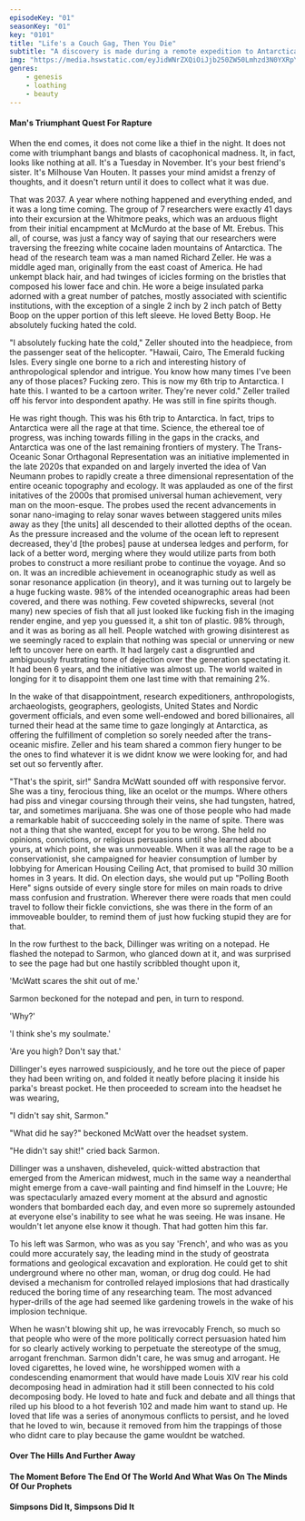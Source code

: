 ```yaml
---
episodeKey: "01"
seasonKey: "01"
key: "0101"
title: "Life's a Couch Gag, Then You Die"
subtitle: "A discovery is made during a remote expedition to Antarctica that begins to unravel the fabric of the human storyline."
img: "https://media.hswstatic.com/eyJidWNrZXQiOiJjb250ZW50Lmhzd3N0YXRpYy5jb20iLCJrZXkiOiJnaWZcL3NpbXBzb25zLW9yaWcuanBnIiwiZWRpdHMiOnsicmVzaXplIjp7IndpZHRoIjoiMTIwMCJ9fX0="
genres: 
    - genesis
    - loathing
    - beauty
---
```


#### Man's Triumphant Quest For Rapture

When the end comes, it does not come like a thief in the night. It does not come with triumphant bangs and blasts of cacophonical madness. It, in fact, looks like nothing at all. It's a Tuesday in November. It's your best friend's sister. It's Milhouse Van Houten. It passes your mind amidst a frenzy of thoughts, and it doesn't return until it does to collect what it was due.

That was 2037. A year where nothing happened and everything ended, and it was a long time coming. The group of 7 researchers were exactly 41 days into their excursion at the Whitmore peaks, which was an arduous flight from their initial encampment at McMurdo at the base of Mt. Erebus. This all, of course, was just a fancy way of saying that our researchers were traversing the freezing white cocaine laden mountains of Antarctica. The head of the research team was a man named Richard Zeller. He was a middle aged man, originally from the east coast of America. He had unkempt black hair, and had twinges of icicles forming on the bristles that composed his lower face and chin. He wore a beige insulated parka adorned with a great number of patches, mostly associated with scientific institutions, with the exception of a single 2 inch by 2 inch patch of Betty Boop on the upper portion of this left sleeve. He loved Betty Boop. He absolutely fucking hated the cold.

"I absolutely fucking hate the cold," Zeller shouted into the headpiece, from the passenger seat of the helicopter. "Hawaii, Cairo, The Emerald fucking Isles. Every single one borne to a rich and interesting history of anthropological splendor and intrigue. You know how many times I've been any of those places? Fucking zero. This is now my 6th trip to Antarctica. I hate this. I wanted to be a cartoon writer. They're never cold." Zeller trailed off his fervor into despondent apathy. He was still in fine spirits though.

He was right though. This was his 6th trip to Antarctica. In fact, trips to Antarctica were all the rage at that time. Science, the ethereal toe of progress, was inching towards filling in the gaps in the cracks, and Antarctica was one of the last remaining frontiers of mystery. The Trans-Oceanic Sonar Orthagonal Representation was an initiative implemented in the late 2020s that expanded on and largely inverted the idea of Van Neumann probes to rapidly create a three dimensional representation of the entire oceanic topography and ecology. It was applauded as one of the first initatives of the 2000s that promised universal human achievement, very man on the moon-esque. The probes used the recent advancements in sonar nano-imaging to relay sonar waves between staggered units miles away as they [the units] all descended to their allotted depths of the ocean. As the pressure increased and the volume of the ocean left to represent decreased, they'd [the probes] pause at undersea ledges and perform, for lack of a better word, merging where they would utilize parts from both probes to construct a more resiliant probe to continue the voyage. And so on. It was an incredible achievement in oceanographic study as well as sonar resonance application (in theory), and it was turning out to largely be a huge fucking waste. 98% of the intended oceanographic areas had been covered, and there was nothing. Few coveted shipwrecks, several (not many) new species of fish that all just looked like fucking fish in the imaging render engine, and yep you guessed it, a shit ton of plastic. 98% through, and it was as boring as all hell. People watched with growing disinterest as we seemingly raced to explain that nothing was special or unnerving or new left to uncover here on earth. It had largely cast a disgruntled and ambiguously frustrating tone of dejection over the generation spectating it. It had been 6 years, and the initiative was almost up. The world waited in longing for it to disappoint them one last time with that remaining 2%. 

In the wake of that disappointment, research expeditioners, anthropologists, archaeologists, geographers, geologists, United States and Nordic goverment officials, and even some well-endowed and bored billionaires, all turned their head at the same time to gaze longingly at Antarctica, as offering the fulfillment of completion so sorely needed after the trans-oceanic misfire. Zeller and his team shared a common fiery hunger to be the ones to find whatever it is we didnt know we were looking for, and had set out so fervently after.

"That's the spirit, sir!" Sandra McWatt sounded off with responsive fervor. She was a tiny, ferocious thing, like an ocelot or the mumps. Where others had piss and vinegar coursing through their veins, she had tungsten, hatred, tar, and sometimes marijuana. She was one of those people who had made a remarkable habit of succceeding solely in the name of spite. There was not a thing that she wanted, except for you to be wrong. She held no opinions, convictions, or religious persuasions until she learned about yours, at which point, she was unmoveable. When it was all the rage to be a conservationist, she campaigned for heavier consumption of lumber by lobbying for American Housing Ceiling Act, that promised to build 30 million homes in 3 years. It did. On election days, she would put up "Polling Booth Here" signs outside of every single store for miles on main roads to drive mass confusion and frustration. Wherever there were roads that men could travel to follow their fickle convictions, she was there in the form of an immoveable boulder, to remind them of just how fucking stupid they are for that.

In the row furthest to the back, Dillinger was writing on a notepad. He flashed the notepad to Sarmon, who glanced down at it, and was surprised to see the page had but one hastily scribbled thought upon it,

'McWatt scares the shit out of me.'

Sarmon beckoned for the notepad and pen, in turn to respond. 

'Why?'

'I think she's my soulmate.'

'Are you high? Don't say that.'

Dillinger's eyes narrowed suspiciously, and he tore out the piece of paper they had been writing on, and folded it neatly before placing it inside his parka's breast pocket. He then proceeded to scream into the headset he was wearing,

"I didn't say shit, Sarmon."

"What did he say?" beckoned McWatt over the headset system.

"He didn't say shit!" cried back Sarmon.

Dillinger was a unshaven, disheveled, quick-witted abstraction that emerged from the American midwest, much in the same way a neanderthal might emerge from a cave-wall painting and find himself in the Louvre; He was spectacularly amazed every moment at the absurd and agnostic wonders that bombarded each day, and even more so supremely astounded at everyone else's inability to see what he was seeing. He was insane. He wouldn't let anyone else know it though. That had gotten him this far.  

To his left was Sarmon, who was as you say 'French', and who was as you could more accurately say, the leading mind in the study of geostrata formations and geological excavation and exploration. He could get to shit underground where no other man, woman, or drug dog could. He had devised a mechanism for controlled relayed implosions that had drastically reduced the boring time of any researching team. The most advanced hyper-drills of the age had seemed like gardening trowels in the wake of his implosion technique.

When he wasn't blowing shit up, he was irrevocably French, so much so that people who were of the more politically correct persuasion hated him for so clearly actively working to perpetuate the stereotype of the smug, arrogant frenchman. Sarmon didn't care, he was smug and arrogant. He loved cigarettes, he loved wine, he worshipped women with a condescending enamorment that would have made Louis XIV rear his cold decomposing head in admiration had it still been connected to his cold decomposing body. He loved to hate and fuck and debate and all things that riled up his blood to a hot feverish 102 and made him want to stand up. He loved that life was a series of anonymous conflicts to persist, and he loved that he loved to win, because it removed from him the trappings of those who didnt care to play because the game wouldnt be watched.  

#### Over The Hills And Further Away

#### The Moment Before The End Of The World And What Was On The Minds Of Our Prophets

#### Simpsons Did It, Simpsons Did It
